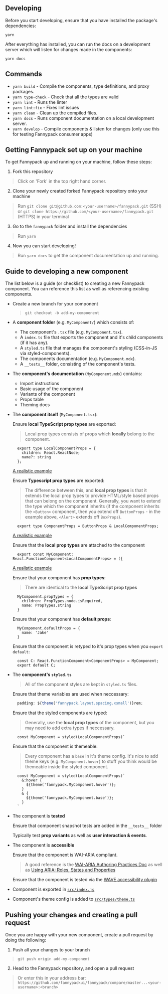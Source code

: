 ## Developing

Before you start developing, ensure that you have installed the package's dependencies:

```
yarn
```

After everything has installed, you can run the docs on a development server which will listen for changes made in the components:

```
yarn docs
```

## Commands

- `yarn build` - Compile the components, type definitions, and proxy packages.
- `yarn type-check` - Check that all the types are valid
- `yarn lint` - Runs the linter
- `yarn lint:fix` - Fixes lint issues
- `yarn clean` - Clean up the compiled files.
- `yarn docs` - Runs component documentation on a local development server.
- `yarn develop` - Compile components & listen for changes (only use this for testing Fannypack consumer apps)

## Getting Fannypack set up on your machine

To get Fannypack up and running on your machine, follow these steps:

1. Fork this repository

> Click on 'Fork' in the top right hand corner.

2. Clone your newly created forked Fannypack repository onto your machine

> Run `git clone git@github.com:<your-username>/fannypack.git` (SSH) or `git clone https://github.com/<your-username>/fannypack.git` (HTTPS) in your terminal

3. Go to the `fannypack` folder and install the dependencies

> Run `yarn`

4. Now you can start developing!

> Run `yarn docs` to get the component documentation up and running.

## Guide to developing a new component

The list below is a guide (or checklist) to creating a new Fannypack component. You can reference this list as well as referencing existing components.

- Create a new branch for your component

  > `git checkout -b add-my-compoenent`

- A **component folder** (e.g. `MyComponent/`) which consists of:
  - The component's `.tsx` file (e.g. `MyComponent.tsx`).
  - A `index.ts` file that exports the component and it's child components (if it has any).
  - A `styled.ts` file that manages the component's styling (CSS-in-JS via styled-components).
  - The components documentation (e.g. `MyComponent.mdx`).
  - A `__tests__` folder, consisting of the component's tests.

- The **component's documentation** (`MyComponent.mdx`) contains:
  - Import instructions
  - Basic usage of the component
  - Variants of the component
  - Props table
  - Theming docs
  
- The **component itself** (`MyComponent.tsx`):

  Ensure **local TypeScript prop types** are exported:
  
  > Local prop types consists of props which **locally** belong to the component.
  
  ```tsx
    export type LocalComponentProps = {
      children: React.ReactNode;
      name?: string
    };
    ```
    
  [A realistic example](https://github.com/fannypackui/fannypack/blob/master/src/Alert/Alert.tsx#L28)
    
  Ensure **Typescript prop types** are exported:
  
  > The difference between this, and **local prop types** is that it extends the local prop types to provide HTML/style based props that can belong on the component. Generally, you want to extend the type which the component inherits (if the component inherits the `<Button>` component, then you extend off `ButtonProps` - in the example above, `<Alert>` extends off `BoxProps`).
  
  ```tsx
    export type ComponentProps = ButtonProps & LocalComponentProps;
  ```
  
  [A realistic example](https://github.com/fannypackui/fannypack/blob/master/src/Alert/Alert.tsx#L39)
  
  Ensure that the **local prop types** are attached to the component
  
  ```tsx
    export const MyComponent: React.FunctionComponent<LocalComponentProps> = ({
  ```
  
  [A realistic example](https://github.com/fannypackui/fannypack/blob/master/src/Alert/Alert.tsx#L53)
  
  Ensure that your component has **prop types**:
  
  > There are identical to the **local TypeScript prop types**
  
  ```tsx
    MyComponent.propTypes = {
      children: PropTypes.node.isRequired,
      name: PropTypes.string
    }
  ```

  Ensure that your component has **default props**:
  
  ```tsx
    MyComponent.defaultProps = {
      name: 'Jake'
    }
  ```
  
  Ensure that the component is retyped to it's prop types when you `export default`:
  
  ```
    const C: React.FunctionComponent<ComponentProps> = MyComponent;
    export default C;
  ```

- The **component's `styled.ts`**

  > All of the component styles are kept in `styled.ts` files.
  
  Ensure that theme variables are used when neccessary:
  
  ```jsx
    padding: ${theme('fannypack.layout.spacing.xsmall')}rem;
  ```

  Ensure that the styled components are typed:
  
  > Generally, use the **local prop types** of the component, but you may need to add extra types if neccessary.
  
  ```tsx
    const MyComponent = styled(LocalComponentProps)`
  ```
  
  Ensure that the component is themeable:
  
  > Every component has a `base` in it's theme config. It's nice to add theme keys (e.g. `MyComponent.hover`) to stuff you think would be themeable inside the styled component.
  
  ```tsx
    const MyComponent = styled(LocalComponentProps)`
      &:hover {
        ${theme('fannypack.MyComponent.hover')};
      }
      & {
        ${theme('fannypack.MyComponent.base')};
      }
    `
  ```
  
- The component is **tested**
  
  Ensure that component snapshot tests are added in the `__tests__` folder
  
  Typically test **prop variants** as well as **user interaction & events**.
  
- The component is **accessible**

  Ensure that the component is WAI-ARIA compliant.
  
  > A good reference is the [WAI-ARIA Authoring Practices Doc](https://www.w3.org/TR/wai-aria-practices-1.1) as well as [Using ARIA: Roles, States and Properties](https://developer.mozilla.org/en-US/docs/Web/Accessibility/ARIA/ARIA_Techniques)
  
  Ensure that the component is tested via the [WAVE accessibility plugin](https://wave.webaim.org/extension/)

- Component is exported in [`src/index.js`](https://github.com/fannypackui/fannypack/blob/master/src/index.ts)

- Component's theme config is added to [`src/types/theme.ts`](https://github.com/fannypackui/fannypack/blob/master/src/types/theme.ts)

## Pushing your changes and creating a pull request

Once you are happy with your new component, create a pull request by doing the following:

1. Push all your changes to your branch

  > `git push origin add-my-component`
  
2. Head to the Fannypack repository, and open a pull request

  > Or enter this in your address bar: `https://github.com/fannypackui/fannypack/compare/master...<your-username>:<branch>`

  
